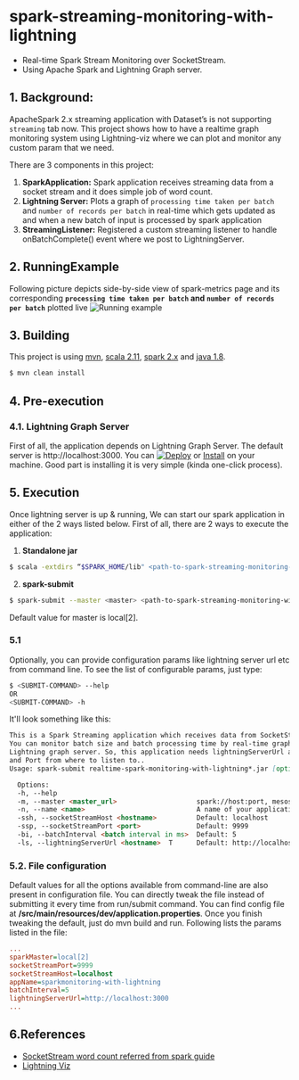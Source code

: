 # spark-streaming-monitoring-with-lightning
- Real-time Spark Stream Monitoring over SocketStream.
- Using Apache Spark and Lightning Graph server. 

## 1. Background:
ApacheSpark 2.x streaming application with Dataset’s is not supporting ```streaming``` tab now. This project shows how to have a realtime graph monitoring system using Lightning-viz where we can plot and monitor any custom param that we need.

There are 3 components in this project:
1. **SparkApplication:** Spark application receives streaming data from a socket stream and it does simple job of word count.
2. **Lightning Server:** Plots a graph of ```processing time taken per batch``` and ```number of records per batch``` in real-time which gets updated as and when a new batch of input is processed by spark application
3. **StreamingListener:** Registered a custom streaming listener to handle onBatchComplete() event where we post to LightningServer.

## 2. RunningExample
Following picture depicts side-by-side view of spark-metrics page and its corresponding **```processing time taken per batch``` and ```number of records per batch```** plotted live
![Running example](https://user-images.githubusercontent.com/22542670/27770239-5e636fa6-5f58-11e7-8b72-28470de103dd.png)

## 3. Building
This project is using [mvn](#mvn), [scala 2.11](#scala), [spark 2.x](#spark) and [java 1.8](#java).
```sh
$ mvn clean install
```

## 4. Pre-execution
### 4.1. Lightning Graph Server
First of all, the application depends on Lightning Graph Server.
The default server is http://localhost:3000. You can [![Deploy](https://www.herokucdn.com/deploy/button.svg)](https://heroku.com/deploy?template=https://github.com/lightning-viz/lightning/tree/v1.2.1) or [Install](#lightning) on your machine. Good part is installing it is very simple (kinda one-click process).

## 5. Execution
Once lightning server is up & running, We can start our spark application in either of the 2 ways listed below.
First of all, there are 2 ways to execute the application:

1. **Standalone jar**
```sh
$ scala -extdirs “$SPARK_HOME/lib" <path-to-spark-streaming-monitoring-with-lightning.jar> --master <master> <cmd-line-args>
```

2. **spark-submit**
```sh
$ spark-submit --master <master> <path-to-spark-streaming-monitoring-with-lightning.jar> <cmd-line-args>
```
Default value for master is local[2].

### 5.1 <cmd-line-args>
Optionally, you can provide configuration params like lightning server url etc from command line.
To see the list of configurable params, just type:
```sh
$ <SUBMIT-COMMAND> --help
OR
<SUBMIT-COMMAND> -h
```
It'll look something like this:
```markdown
This is a Spark Streaming application which receives data from SocketStream and does word count.
You can monitor batch size and batch processing time by real-time graph that's rendered using
Lightning graph server. So, this application needs lightningServerUrl and SocketStreamHost
and Port from where to listen to..
Usage: spark-submit realtime-spark-monitoring-with-lightning*.jar [options]

  Options:
  -h, --help
  -m, --master <master_url>                    spark://host:port, mesos://host:port, yarn, or local.
  -n, --name <name>                            A name of your application.
  -ssh, --socketStreamHost <hostname>          Default: localhost
  -ssp, --socketStreamPort <port>              Default: 9999
  -bi, --batchInterval <batch interval in ms>  Default: 5
  -ls, --lightningServerUrl <hostname>  T      Default: http://localhost:3000
```

### 5.2. File configuration
Default values for all the options available from command-line are also present in configuration file. You can directly tweak the file instead of submitting it every time from run/submit command. You can find config file at **/src/main/resources/dev/application.properties**. Once you finish tweaking the default, just do mvn build and run. Following lists the params listed in the file:
```ini
...
sparkMaster=local[2]
socketStreamPort=9999
socketStreamHost=localhost
appName=sparkmonitoring-with-lightning
batchInterval=5
lightningServerUrl=http://localhost:3000
...
```

##  6.References
- [SocketStream word count referred from spark guide](https://spark.apache.org/docs/latest/streaming-programming-guide.html)
- [Lightning Viz](http://lightning-viz.org/usage/#creating)
